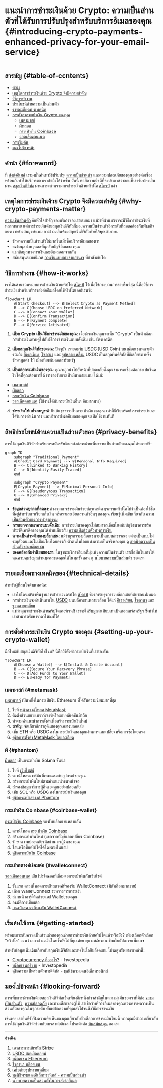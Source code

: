 # แนะนำการชำระเงินด้วย Crypto: ความเป็นส่วนตัวที่ได้รับการปรับปรุงสำหรับบริการอีเมลของคุณ {#introducing-crypto-payments-enhanced-privacy-for-your-email-service}

<img loading="lazy" src="/img/articles/crypto-payments.webp" alt="" class="rounded-lg" />

## สารบัญ {#table-of-contents}

* [คำนำ](#foreword)
* [เหตุใดการชำระเงินด้วย Crypto จึงมีความสำคัญ](#why-crypto-payments-matter)
* [วิธีการทำงาน](#how-it-works)
* [ประโยชน์ด้านความเป็นส่วนตัว](#privacy-benefits)
* [รายละเอียดทางเทคนิค](#technical-details)
* [การตั้งค่ากระเป๋าเงิน Crypto ของคุณ](#setting-up-your-crypto-wallet)
  * [เมตามาสก์](#metamask)
  * [ผีหลอก](#phantom)
  * [กระเป๋าเงิน Coinbase](#coinbase-wallet)
  * [วอลเล็ตคอนเนค](#walletconnect)
* [การเริ่มต้น](#getting-started)
* [มองไปข้างหน้า](#looking-forward)

## คำนำ {#foreword}

ที่ [ส่งต่ออีเมล์](https://forwardemail.net) เรามุ่งมั่นค้นหาวิธีปรับปรุง [ความเป็นส่วนตัว](https://en.wikipedia.org/wiki/Privacy) และความปลอดภัยของคุณอย่างต่อเนื่อง พร้อมกับทำให้บริการของเราเข้าถึงได้ง่ายขึ้น วันนี้ เรามีความยินดีที่จะประกาศว่าขณะนี้เรารับชำระเงินผ่าน [สกุลเงินดิจิทัล](https://en.wikipedia.org/wiki/Cryptocurrency) ผ่านการผสานรวมการชำระเงินด้วยคริปโต [สไตรป์](https://stripe.com) แล้ว

## เหตุใดการชำระเงินด้วย Crypto จึงมีความสำคัญ {#why-crypto-payments-matter}

[ความเป็นส่วนตัว](https://en.wikipedia.org/wiki/Internet_privacy) คือหัวใจสำคัญของบริการของเราเสมอมา แม้ว่าที่ผ่านมาเราจะมีวิธีการชำระเงินที่หลากหลาย แต่การชำระเงินด้วยสกุลเงินดิจิทัลก็มอบความเป็นส่วนตัวอีกระดับที่สอดคล้องกับพันธกิจของเราอย่างสมบูรณ์แบบ การชำระเงินด้วยสกุลเงินดิจิทัลช่วยให้คุณสามารถ:

* รักษาความเป็นส่วนตัวให้มากขึ้นเมื่อซื้อบริการอีเมลของเรา
* ลดข้อมูลส่วนบุคคลที่ผูกกับบัญชีอีเมลของคุณ
* แยกข้อมูลทางการเงินและอีเมลออกจากกัน
* สนับสนุนระบบนิเวศ [การเงินแบบกระจายอำนาจ](https://en.wikipedia.org/wiki/Decentralized_finance) ที่กำลังเติบโต

## วิธีการทำงาน {#how-it-works}

เราได้ผสานรวมระบบการชำระเงินด้วยคริปโต [สไตรป์](https://docs.stripe.com/crypto) ไว้เพื่อให้กระบวนการราบรื่นที่สุด นี่คือวิธีการชำระเงินสำหรับบริการส่งต่ออีเมลโดยใช้คริปโตเคอร์เรนซี:

```mermaid
flowchart LR
    A[Start Checkout] --> B[Select Crypto as Payment Method]
    B --> C[Choose USDC on Preferred Network]
    C --> D[Connect Your Wallet]
    D --> E[Confirm Transaction]
    E --> F[Payment Complete]
    F --> G[Service Activated]
```

1. **เลือก Crypto เป็นวิธีการชำระเงินของคุณ**: เมื่อชำระเงิน คุณจะเห็น "Crypto" เป็นตัวเลือกการชำระเงินควบคู่ไปกับวิธีการชำระเงินแบบดั้งเดิม เช่น บัตรเครดิต

2. **เลือกสกุลเงินดิจิทัลของคุณ**: ปัจจุบัน เรายอมรับ [USDC](https://en.wikipedia.org/wiki/USD_Coin) (USD Coin) บนบล็อกเชนหลายตัว รวมถึง [อีเธอเรียม](https://ethereum.org), [โซลานา](https://solana.com) และ [รูปหลายเหลี่ยม](https://polygon.technology) USDC เป็นสกุลเงินดิจิทัลที่มีเสถียรภาพซึ่งรักษามูลค่า 1:1 เมื่อเทียบกับดอลลาร์สหรัฐ

3. **เชื่อมต่อกระเป๋าเงินของคุณ**: คุณจะถูกนำไปยังหน้าที่ปลอดภัยซึ่งคุณสามารถเชื่อมต่อกระเป๋าเงินคริปโตที่คุณต้องการได้ เรารองรับกระเป๋าเงินหลายแบบ ได้แก่:
* [เมตามาสก์](https://metamask.io)
* [ผีหลอก](https://phantom.app)
* [กระเป๋าเงิน Coinbase](https://www.coinbase.com/wallet)
* [วอลเล็ตคอนเนค](https://walletconnect.com) (ใช้งานได้กับกระเป๋าเงินอื่นๆ อีกมากมาย)

4. **ชำระเงินให้เสร็จสมบูรณ์**: ยืนยันธุรกรรมในกระเป๋าเงินของคุณ เท่านี้ก็เรียบร้อย! การชำระเงินจะได้รับการดำเนินการ และบริการส่งต่ออีเมลของคุณจะเปิดใช้งานทันที

## สิทธิประโยชน์ด้านความเป็นส่วนตัวของ {#privacy-benefits}

การใช้สกุลเงินดิจิทัลสำหรับการสมัครรับอีเมลส่งต่อจะช่วยเพิ่มความเป็นส่วนตัวของคุณได้หลายวิธี:

```mermaid
graph TD
    subgraph "Traditional Payment"
    A[Credit Card Payment] --> B[Personal Info Required]
    B --> C[Linked to Banking History]
    C --> D[Identity Easily Traced]
    end

    subgraph "Crypto Payment"
    E[Crypto Payment] --> F[Minimal Personal Info]
    F --> G[Pseudonymous Transaction]
    G --> H[Enhanced Privacy]
    end
```

* **ข้อมูลส่วนบุคคลที่ลดลง**: ต่างจากการชำระเงินด้วยบัตรเครดิต ธุรกรรมคริปโตไม่จำเป็นต้องใช้ชื่อ ที่อยู่สำหรับการเรียกเก็บเงิน หรือรายละเอียดส่วนตัวอื่นๆ ของคุณ เรียนรู้เพิ่มเติมเกี่ยวกับ [ความเป็นส่วนตัวของการทำธุรกรรม](https://en.wikipedia.org/wiki/Privacy_coin)
* **การแยกจากธนาคารแบบดั้งเดิม**: การชำระเงินของคุณไม่สามารถเชื่อมโยงกับบัญชีธนาคารหรือประวัติเครดิตของคุณได้ อ่านเกี่ยวกับ [ความเป็นส่วนตัวทางการเงิน](https://en.wikipedia.org/wiki/Financial_privacy)
* **ความเป็นส่วนตัวของบล็อกเชน**: แม้ว่าธุรกรรมบล็อกเชนจะเป็นแบบสาธารณะ แต่จะเป็นแบบไม่ระบุตัวตนและไม่เชื่อมโยงโดยตรงกับตัวตนในโลกแห่งความเป็นจริงของคุณ ดู [เทคนิคความเป็นส่วนตัวของบล็อคเชน](https://en.wikipedia.org/wiki/Privacy_and_blockchain)
* **สอดคล้องกับค่านิยมของเรา**: ในฐานะบริการอีเมลที่มุ่งเน้นความเป็นส่วนตัว เราเชื่อมั่นในการให้คุณควบคุมข้อมูลส่วนบุคคลของคุณได้ในทุกขั้นตอน ดู [นโยบายความเป็นส่วนตัว](/privacy) ของเรา

## รายละเอียดทางเทคนิคของ {#technical-details}

สำหรับผู้ที่สนใจด้านเทคนิค:

* เราใช้โครงสร้างพื้นฐานการชำระเงินคริปโต [สไตรป์](https://docs.stripe.com/crypto/stablecoin-payments) ซึ่งรองรับธุรกรรมบล็อกเชนที่ซับซ้อนทั้งหมด
* การชำระเงินจะดำเนินการใน [USDC](https://www.circle.com/en/usdc) บนบล็อกเชนหลายบล็อก ได้แก่ [อีเธอเรียม](https://ethereum.org), [โซลานา](https://solana.com) และ [รูปหลายเหลี่ยม](https://polygon.technology)
* แม้ว่าคุณจะชำระเงินด้วยคริปโตเคอร์เรนซี เราจะได้รับมูลค่าเทียบเท่าเป็นดอลลาร์สหรัฐฯ ซึ่งทำให้เราสามารถรักษาราคาให้คงที่ได้

## การตั้งค่ากระเป๋าเงิน Crypto ของคุณ {#setting-up-your-crypto-wallet}

มือใหม่กับสกุลเงินดิจิทัลใช่ไหม? นี่คือวิธีตั้งค่ากระเป๋าเงินที่เรารองรับ:

```mermaid
flowchart LR
    A[Choose a Wallet] --> B[Install & Create Account]
    B --> C[Secure Your Recovery Phrase]
    C --> D[Add Funds to Your Wallet]
    D --> E[Ready for Payment]
```

### เมตามาสก์ {#metamask}

[เมตามาสก์](https://metamask.io) เป็นหนึ่งในกระเป๋าเงิน Ethereum ที่ได้รับความนิยมมากที่สุด

1. ไปที่ [หน้าดาวน์โหลด MetaMask](https://metamask.io/download/)
2. ติดตั้งส่วนขยายเบราว์เซอร์หรือแอปพลิเคชันมือถือ
3. ทำตามคำแนะนำการตั้งค่าเพื่อสร้างกระเป๋าเงินใหม่
4. **สำคัญ**: จัดเก็บวลีการกู้คืนของคุณอย่างปลอดภัย
5. เพิ่ม ETH หรือ USDC ลงในกระเป๋าเงินของคุณผ่านการแลกเปลี่ยนหรือการซื้อโดยตรง
6. [คู่มือการตั้งค่า MetaMask โดยละเอียด](https://metamask.io/faqs/)

### ผี {#phantom}

[ผีหลอก](https://phantom.app) เป็นกระเป๋าเงิน Solana ชั้นนำ

1. ไปที่ [เว็บไซต์ผี](https://phantom.app/)
2. ดาวน์โหลดเวอร์ชันที่เหมาะสมกับอุปกรณ์ของคุณ
3. สร้างกระเป๋าเงินใหม่ตามคำแนะนำบนหน้าจอ
4. สำรองข้อมูลวลีการกู้คืนของคุณอย่างปลอดภัย
5. เพิ่ม SOL หรือ USDC ลงในกระเป๋าเงินของคุณ
6. [คู่มือกระเป๋าสตางค์ Phantom](https://help.phantom.app/hc/en-us/articles/4406388623251-How-to-create-a-new-wallet)

### กระเป๋าเงิน Coinbase {#coinbase-wallet}

[กระเป๋าเงิน Coinbase](https://www.coinbase.com/wallet) รองรับบล็อคเชนหลายอัน

1. ดาวน์โหลด [กระเป๋าเงิน Coinbase](https://www.coinbase.com/wallet/downloads)
2. สร้างกระเป๋าเงินใหม่ (แยกจากบัญชีแลกเปลี่ยน Coinbase)
3. รักษาความปลอดภัยรหัสผ่านการกู้คืนของคุณ
4. โอนหรือซื้อคริปโตได้โดยตรงในแอป
5. [คู่มือกระเป๋าเงิน Coinbase](https://www.coinbase.com/learn/tips-and-tutorials/how-to-set-up-a-crypto-wallet)

### กระเป๋าสตางค์เชื่อมต่อ {#walletconnect}

[วอลเล็ตคอนเนค](https://walletconnect.com) เป็นโปรโตคอลที่เชื่อมต่อกระเป๋าเงินกับเว็บไซต์

1. ขั้นแรก ดาวน์โหลดกระเป๋าสตางค์ที่รองรับ WalletConnect (มีตัวเลือกมากมาย)
2. เลือก WalletConnect ระหว่างการชำระเงิน
3. สแกนคิวอาร์โค้ดด้วยแอป Wallet ของคุณ
4. อนุมัติการเชื่อมต่อ
5. [กระเป๋าสตางค์ที่รองรับ WalletConnect](https://walletconnect.com/registry/wallets)

## เริ่มต้นใช้งาน {#getting-started}

พร้อมยกระดับความเป็นส่วนตัวของคุณด้วยการชำระเงินด้วยคริปโตแล้วหรือยัง? เพียงเลือกตัวเลือก "คริปโต" ระหว่างการชำระเงินในครั้งถัดไปที่คุณต่ออายุการสมัครสมาชิกหรืออัปเกรดแพ็กเกจ

สำหรับข้อมูลเพิ่มเติมเกี่ยวกับสกุลเงินดิจิทัลและเทคโนโลยีบล็อคเชน โปรดดูทรัพยากรเหล่านี้:

* [Cryptocurrency คืออะไร?](https://www.investopedia.com/terms/c/cryptocurrency.asp) - Investopedia
* [บล็อคเชนอธิบาย](https://www.investopedia.com/terms/b/blockchain.asp) - Investopedia
* [คู่มือความเป็นส่วนตัวทางดิจิทัล](https://www.eff.org/issues/privacy) - มูลนิธิพรมแดนอิเล็กทรอนิกส์

## มองไปข้างหน้า {#looking-forward}

การเพิ่มการชำระเงินด้วยสกุลเงินดิจิทัลเป็นเพียงอีกหนึ่งก้าวสำคัญในความมุ่งมั่นของเราที่มีต่อ [ความเป็นส่วนตัว](https://en.wikipedia.org/wiki/Privacy), [ความปลอดภัย](https://en.wikipedia.org/wiki/Computer_security) และทางเลือกของผู้ใช้ เราเชื่อว่าบริการอีเมลของคุณควรเคารพความเป็นส่วนตัวของคุณในทุกระดับ ตั้งแต่ข้อความที่คุณส่งไปจนถึงวิธีการชำระเงิน

เช่นเคย เรายินดีรับฟังความคิดเห็นของคุณเกี่ยวกับตัวเลือกการชำระเงินใหม่นี้ หากคุณมีคำถามเกี่ยวกับการใช้สกุลเงินดิจิทัลร่วมกับการส่งต่ออีเมล โปรดติดต่อ [ทีมสนับสนุน](/help) ของเรา

---

**อ้างอิง:**

1. [เอกสารการเข้ารหัส Stripe](https://docs.stripe.com/crypto)
2. [USDC สเตเบิลคอยน์](https://www.circle.com/en/usdc)
3. [บล็อคเชน Ethereum](https://ethereum.org)
4. [โซลานา บล็อคเชน](https://solana.com)
5. [เครือข่ายรูปหลายเหลี่ยม](https://polygon.technology)
6. [มูลนิธิพรมแดนอิเล็กทรอนิกส์ - ความเป็นส่วนตัว](https://www.eff.org/issues/privacy)
7. [นโยบายความเป็นส่วนตัวในการส่งต่ออีเมล](/privacy)